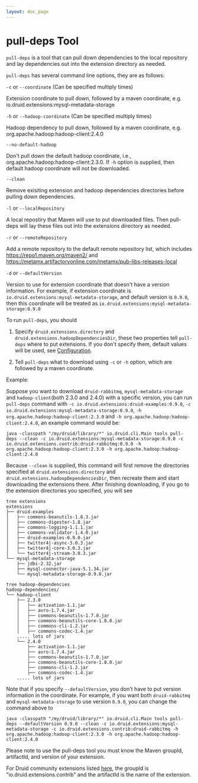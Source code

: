 ```yaml
---
layout: doc_page
---
```


# pull-deps Tool

`pull-deps` is a tool that can pull down dependencies to the local repository and lay dependencies out into the extension directory as needed.

`pull-deps` has several command line options, they are as follows:

`-c` or `--coordinate` (Can be specified multiply times)

Extension coordinate to pull down, followed by a maven coordinate, e.g. io.druid.extensions:mysql-metadata-storage

`-h` or `--hadoop-coordinate` (Can be specified multiply times)

Hadoop dependency to pull down, followed by a maven coordinate, e.g. org.apache.hadoop:hadoop-client:2.4.0

`--no-default-hadoop`

Don't pull down the default hadoop coordinate, i.e., org.apache.hadoop:hadoop-client:2.3.0. If `-h` option is supplied, then default hadoop coordinate will not be downloaded.

`--clean`
    
Remove exisiting extension and hadoop dependencies directories before pulling down dependencies.

`-l` or `--localRepository`

A local repostiry that Maven will use to put downloaded files. Then pull-deps will lay these files out into the extensions directory as needed.

`-r` or `--remoteRepository`

Add a remote repository to the default remote repository list, which includes https://repo1.maven.org/maven2/ and https://metamx.artifactoryonline.com/metamx/pub-libs-releases-local

`-d` or `--defaultVersion`

Version to use for extension coordinate that doesn't have a version information. For example, if extension coordinate is `io.druid.extensions:mysql-metadata-storage`, and default version is `0.9.0`, then this coordinate will be treated as `io.druid.extensions:mysql-metadata-storage:0.9.0`

To run `pull-deps`, you should

1) Specify `druid.extensions.directory` and `druid.extensions.hadoopDependenciesDir`, these two properties tell `pull-deps` where to put extensions. If you don't specify them,  default values will be used, see [Configuration](../configuration/index.html).

2) Tell `pull-deps` what to download using `-c` or `-h` option, which are followed by a maven coordinate.

Example:

Suppose you want to download ```druid-rabbitmq```, ```mysql-metadata-storage``` and ```hadoop-client```(both 2.3.0 and 2.4.0) with a specific version, you can run `pull-deps` command with `-c io.druid.extensions:druid-examples:0.9.0`, `-c io.druid.extensions:mysql-metadata-storage:0.9.0`, `-h org.apache.hadoop:hadoop-client:2.3.0` and `-h org.apache.hadoop:hadoop-client:2.4.0`, an example command would be:

```
java -classpath "/my/druid/library/*" io.druid.cli.Main tools pull-deps --clean -c io.druid.extensions:mysql-metadata-storage:0.9.0 -c io.druid.extensions.contrib:druid-rabbitmq:0.9.0 -h org.apache.hadoop:hadoop-client:2.3.0 -h org.apache.hadoop:hadoop-client:2.4.0
```

Because `--clean` is supplied, this command will first remove the directories specified at `druid.extensions.directory` and `druid.extensions.hadoopDependenciesDir`, then recreate them and start downloading the extensions there. After finishing downloading, if you go to the extension directories you specified, you will see

```
tree extensions
extensions
├── druid-examples
│   ├── commons-beanutils-1.8.3.jar
│   ├── commons-digester-1.8.jar
│   ├── commons-logging-1.1.1.jar
│   ├── commons-validator-1.4.0.jar
│   ├── druid-examples-0.9.0.jar
│   ├── twitter4j-async-3.0.3.jar
│   ├── twitter4j-core-3.0.3.jar
│   └── twitter4j-stream-3.0.3.jar
└── mysql-metadata-storage
    ├── jdbi-2.32.jar
    ├── mysql-connector-java-5.1.34.jar
    └── mysql-metadata-storage-0.9.0.jar
```

```
tree hadoop-dependencies
hadoop-dependencies/
└── hadoop-client
    ├── 2.3.0
    │   ├── activation-1.1.jar
    │   ├── avro-1.7.4.jar
    │   ├── commons-beanutils-1.7.0.jar
    │   ├── commons-beanutils-core-1.8.0.jar
    │   ├── commons-cli-1.2.jar
    │   ├── commons-codec-1.4.jar
    ..... lots of jars
    └── 2.4.0
        ├── activation-1.1.jar
        ├── avro-1.7.4.jar
        ├── commons-beanutils-1.7.0.jar
        ├── commons-beanutils-core-1.8.0.jar
        ├── commons-cli-1.2.jar
        ├── commons-codec-1.4.jar
    ..... lots of jars
```

Note that if you specify `--defaultVersion`, you don't have to put version information in the coordinate. For example, if you want both `druid-rabbitmq` and `mysql-metadata-storage` to use version `0.9.0`,  you can change the command above to

```
java -classpath "/my/druid/library/*" io.druid.cli.Main tools pull-deps --defaultVersion 0.9.0 --clean -c io.druid.extensions:mysql-metadata-storage -c io.druid.extensions.contrib:druid-rabbitmq -h org.apache.hadoop:hadoop-client:2.3.0 -h org.apache.hadoop:hadoop-client:2.4.0
```

<div class="note info">
Please note to use the pull-deps tool you must know the Maven groupId, artifactId, and version of your extension.

For Druid community extensions listed <a href="../development/extensions.html">here</a>, the groupId is "io.druid.extensions.contrib" and the artifactId is the name of the extension.
</div>
